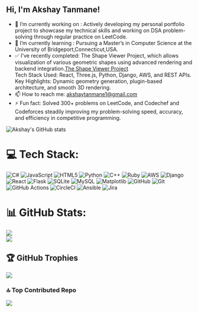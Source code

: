 ## Hi, I'm Akshay Tanmane!

- 🔭 I’m currently working on : Actively developing my personal portfolio project to showcase my technical skills and working on DSA problem-solving through regular practice on LeetCode.
- 🌱 I’m currently learning : Pursuing a Master’s in Computer Science at the University of Bridgeport,Connecticut,USA.
- ✅ I’ve recently completed: The Shape Viewer Project, which allows visualization of various geometric shapes using advanced rendering and backend integration.[The Shape Viewer Project](https://github.com/akshaytanmane150294/ShapeViewer_WebApplication.git)<br/>
      Tech Stack Used: React, Three.js, Python, Django, AWS, and REST APIs.
      Key Highlights: Dynamic geometry generation, plugin-based architecture, and smooth 3D rendering.
- 📫 How to reach me: akshaytanmane1@gmail.com
- ⚡ Fun fact: Solved 300+ problems on LeetCode, and Codechef and Codeforces steadily improving my problem-solving speed, accuracy, and efficiency in competitive programming.

<!-- Github Stats -->
![Akshay's GitHub stats](https://github-readme-stats.vercel.app/api?username=akshaytanmane150294&count_private=true&show_icons=true&theme=radical&hide_rank=false)

# 💻 Tech Stack:
![C#](https://img.shields.io/badge/c%23-%23239120.svg?style=for-the-badge&logo=csharp&logoColor=white) ![JavaScript](https://img.shields.io/badge/javascript-%23323330.svg?style=for-the-badge&logo=javascript&logoColor=%23F7DF1E) ![HTML5](https://img.shields.io/badge/html5-%23E34F26.svg?style=for-the-badge&logo=html5&logoColor=white) ![Python](https://img.shields.io/badge/python-3670A0?style=for-the-badge&logo=python&logoColor=ffdd54) ![C++](https://img.shields.io/badge/c++-%2300599C.svg?style=for-the-badge&logo=c%2B%2B&logoColor=white) ![Ruby](https://img.shields.io/badge/ruby-%23CC342D.svg?style=for-the-badge&logo=ruby&logoColor=white) ![AWS](https://img.shields.io/badge/AWS-%23FF9900.svg?style=for-the-badge&logo=amazon-aws&logoColor=white) ![Django](https://img.shields.io/badge/django-%23092E20.svg?style=for-the-badge&logo=django&logoColor=white) ![React](https://img.shields.io/badge/react-%2320232a.svg?style=for-the-badge&logo=react&logoColor=%2361DAFB) ![Flask](https://img.shields.io/badge/flask-%23000.svg?style=for-the-badge&logo=flask&logoColor=white) ![SQLite](https://img.shields.io/badge/sqlite-%2307405e.svg?style=for-the-badge&logo=sqlite&logoColor=white) ![MySQL](https://img.shields.io/badge/mysql-4479A1.svg?style=for-the-badge&logo=mysql&logoColor=white) ![Matplotlib](https://img.shields.io/badge/Matplotlib-%23ffffff.svg?style=for-the-badge&logo=Matplotlib&logoColor=black) ![GitHub](https://img.shields.io/badge/github-%23121011.svg?style=for-the-badge&logo=github&logoColor=white) ![Git](https://img.shields.io/badge/git-%23F05033.svg?style=for-the-badge&logo=git&logoColor=white) ![GitHub Actions](https://img.shields.io/badge/github%20actions-%232671E5.svg?style=for-the-badge&logo=githubactions&logoColor=white) ![CircleCI](https://img.shields.io/badge/circleci-%23161616.svg?style=for-the-badge&logo=circleci&logoColor=white) ![Ansible](https://img.shields.io/badge/ansible-%231A1918.svg?style=for-the-badge&logo=ansible&logoColor=white) ![Jira](https://img.shields.io/badge/jira-%230A0FFF.svg?style=for-the-badge&logo=jira&logoColor=white)

# 📊 GitHub Stats:

![](https://nirzak-streak-stats.vercel.app/?user=akshaytanmane150294&theme=dark&hide_border=false)<br/>
![](https://github-readme-stats.vercel.app/api/top-langs/?username=akshaytanmane150294&theme=dark&hide_border=false&include_all_commits=false&count_private=false&layout=compact)

## 🏆 GitHub Trophies
![](https://github-profile-trophy.vercel.app/?username=akshaytanmane150294&theme=radical&no-frame=false&no-bg=true&margin-w=4)

### 🔝 Top Contributed Repo
![](https://github-contributor-stats.vercel.app/api?username=akshaytanmane150294&limit=5&theme=dark&combine_all_yearly_contributions=true)

<!-- Proudly created with GPRM ( https://gprm.itsvg.in ) -->
